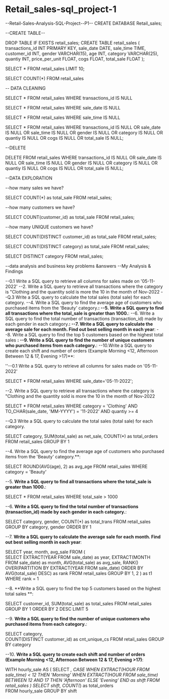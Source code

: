 # Retail_sales-sql_project-1

--Retail-Sales-Analysis-SQL-Project--P1--
CREATE DATABASE Retail_sales;

--CREATE TABLE--



DROP TABLE IF EXISTS retail_sales;
CREATE TABLE retail_sales
       (
         transactions_id INT PRIMARY KEY,
         sale_date	DATE,
         sale_time TIME,
         customer_id INT,
         gender VARCHAR(15),
         age INT,
         category VARCHAR(25),
         quantiy INT,
         price_per_unit	FLOAT,
         cogs	FLOAT,
         total_sale FLOAT
        );


SELECT * FROM retail_sales
LIMIT 10;


SELECT 
   COUNT(*)
FROM retail_sales


-- DATA CLEANING

SELECT * FROM retail_sales
WHERE transactions_id IS NULL

SELECT * FROM retail_sales
WHERE sale_date IS NULL

SELECT * FROM retail_sales
WHERE sale_time IS NULL


SELECT * FROM retail_sales
WHERE 
     transactions_id IS NULL
	 OR
	 sale_date IS NULL
	 OR
	 sale_time IS NULL
	 OR
	 gender IS NULL
	 OR
	 category IS NULL
	 OR
	 quantiy IS NULL
	 OR
	 cogs IS NULL
	 OR
	 total_sale IS NULL;


--DELETE

DELETE FROM retail_sales
WHERE 
     transactions_id IS NULL
	 OR
	 sale_date IS NULL
	 OR
	 sale_time IS NULL
	 OR
	 gender IS NULL
	 OR
	 category IS NULL
	 OR
	 quantiy IS NULL
	 OR
	 cogs IS NULL
	 OR
	 total_sale IS NULL;

--DATA EXPLORATION

--how many sales we have?

SELECT COUNT(*) as total_sale FROM retail_sales;

--how many customers we have?

SELECT COUNT(customer_id) as total_sale FROM retail_sales;


--how many  UNIQUE customers we have?

SELECT COUNT(DISTINCT customer_id) as total_sale FROM retail_sales;


SELECT COUNT(DISTINCT category) as total_sale FROM retail_sales;

SELECT DISTINCT category FROM retail_sales;


--data analysis and business key problems &answers
--My Analysis & Findings

--0.1 Write a SQL query to retrieve all columns for sales made on '05-11-2022'
--2. Write a SQL query to retrieve all transactions where the category is "Clothing and the quantity  sold is  more the 10 in the month of Nov-2022
--Q.3 Write a SQL query to calculate the total sales (total sale) for each category.
--4. Write a SQL query to find the average age of customers who purchased items from the 'Beauty' category.**:
--5. Write a SQL query to find all transactions where the total_sale is greater than 1000.**:
--6. Write a SQL query to find the total number of transactions (transaction_id) made by each gender in each category.**:
--7. Write a SQL query to calculate the average sale for each month. Find out best selling month in each year**:
--8. Write a SQL query to find the top 5 customers based on the highest total sales **:
--9. Write a SQL query to find the number of unique customers who purchased items from each category.**:
--10.Write a SQL query to create each shift and number of orders (Example Morning <12, Afternoon Between 12 & 17, Evening >17)**:


''--0.1 Write a SQL query to retrieve all columns for sales made on '05-11-2022'

SELECT * FROM retail_sales
WHERE sale_date='05-11-2022';

--2. Write a SQL query to retrieve all transactions where the category is "Clothing and the quantity  sold is  more the 10 in the month of Nov-2022

SELECT 
  *
FROM retail_sales
WHERE 
    category = 'Clothing'
    AND 
    TO_CHAR(sale_date, 'MM-YYYY') = '11-2022'
    AND
    quantiy >= 4

--Q.3 Write a SQL query to calculate the total sales (total sale) for each category.

SELECT 
    category,
    SUM(total_sale) as net_sale,
    COUNT(*) as total_orders
FROM retail_sales
GROUP BY 1

--4. Write a SQL query to find the average age of customers who purchased items from the 'Beauty' category.**:

SELECT
    ROUND(AVG(age), 2) as avg_age
FROM retail_sales
WHERE category = 'Beauty'

--5. **Write a SQL query to find all transactions where the total_sale is greater than 1000.**:

SELECT * FROM retail_sales
WHERE total_sale > 1000

--6. **Write a SQL query to find the total number of transactions (transaction_id) made by each gender in each category.**:

SELECT 
    category,
    gender,
    COUNT(*) as total_trans
FROM retail_sales
GROUP 
    BY 
    category,
    gender
ORDER BY 1

--7. **Write a SQL query to calculate the average sale for each month. Find out best selling month in each year**:

SELECT 
       year,
       month,
    avg_sale
FROM 
(    
SELECT 
    EXTRACT(YEAR FROM sale_date) as year,
    EXTRACT(MONTH FROM sale_date) as month,
    AVG(total_sale) as avg_sale,
    RANK() OVER(PARTITION BY EXTRACT(YEAR FROM sale_date) ORDER BY AVG(total_sale) DESC) as rank
FROM retail_sales
GROUP BY 1, 2
) as t1
WHERE rank = 1

--8. **Write a SQL query to find the top 5 customers based on the highest total sales **:

SELECT 
    customer_id,
    SUM(total_sale) as total_sales
FROM retail_sales
GROUP BY 1
ORDER BY 2 DESC
LIMIT 5


--9. **Write a SQL query to find the number of unique customers who purchased items from each category.**:

SELECT 
    category,    
    COUNT(DISTINCT customer_id) as cnt_unique_cs
FROM retail_sales
GROUP BY category

--10. **Write a SQL query to create each shift and number of orders (Example Morning <12, Afternoon Between 12 & 17, Evening >17)**:


WITH hourly_sale
AS
(
SELECT *,
    CASE
        WHEN EXTRACT(HOUR FROM sale_time) < 12 THEN 'Morning'
        WHEN EXTRACT(HOUR FROM sale_time) BETWEEN 12 AND 17 THEN 'Afternoon'
        ELSE 'Evening'
    END as shift
FROM retail_sales
)
SELECT 
    shift,
    COUNT(*) as total_orders    
FROM hourly_sale
GROUP BY shift
